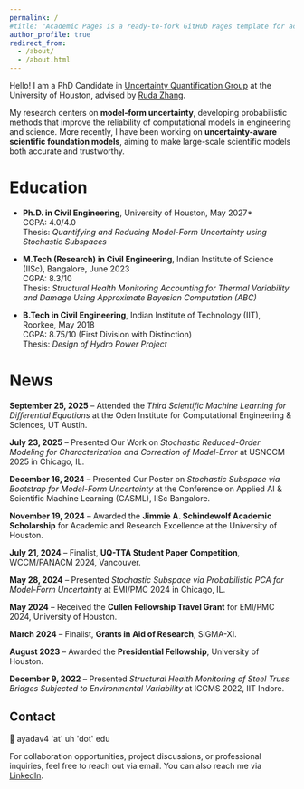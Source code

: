 ```yaml
---
permalink: /
#title: "Academic Pages is a ready-to-fork GitHub Pages template for academic personal websites"
author_profile: true
redirect_from: 
  - /about/
  - /about.html
---
```


Hello! I am a PhD Candidate in [Uncertainty Quantification Group](https://uq.uh.edu/) at the University of Houston, advised by [Ruda Zhang](https://www.cive.uh.edu/faculty/zhang-ruda). 

My research centers on **model-form uncertainty**, developing probabilistic methods that improve the reliability of computational models in engineering and science. More recently, I have been working on **uncertainty-aware scientific foundation models**, aiming to make large-scale scientific models both accurate and trustworthy.  

Education
===========

- **Ph.D. in Civil Engineering**, University of Houston, May 2027*  
  CGPA: 4.0/4.0  
  Thesis: *Quantifying and Reducing Model-Form Uncertainty using Stochastic Subspaces*  

- **M.Tech (Research) in Civil Engineering**, Indian Institute of Science (IISc), Bangalore, June 2023  
  CGPA: 8.3/10  
  Thesis: *Structural Health Monitoring Accounting for Thermal Variability and Damage Using Approximate Bayesian Computation (ABC)*  

- **B.Tech in Civil Engineering**, Indian Institute of Technology (IIT), Roorkee, May 2018  
  CGPA: 8.75/10 (First Division with Distinction)  
  Thesis: *Design of Hydro Power Project*  


News
======
**September 25, 2025** – Attended the *Third Scientific Machine Learning for Differential Equations* at the Oden Institute for Computational Engineering & Sciences, UT Austin.  

**July 23, 2025** – Presented Our Work on *Stochastic Reduced-Order Modeling for Characterization and Correction of Model-Error* at USNCCM 2025 in Chicago, IL.  

**December 16, 2024** – Presented Our Poster on *Stochastic Subspace via Bootstrap for Model-Form Uncertainty* at the Conference on Applied AI & Scientific Machine Learning (CASML), IISc Bangalore.  

**November 19, 2024** – Awarded the **Jimmie A. Schindewolf Academic Scholarship** for Academic and Research Excellence at the University of Houston.  

**July 21, 2024** – Finalist, **UQ-TTA Student Paper Competition**, WCCM/PANACM 2024, Vancouver.  

**May 28, 2024** – Presented *Stochastic Subspace via Probabilistic PCA for Model-Form Uncertainty* at EMI/PMC 2024 in Chicago, IL.  

**May 2024** – Received the **Cullen Fellowship Travel Grant** for EMI/PMC 2024, University of Houston.  

**March 2024** – Finalist, **Grants in Aid of Research**, SIGMA-XI.  

**August 2023** – Awarded the **Presidential Fellowship**, University of Houston.  

**December 9, 2022** – Presented *Structural Health Monitoring of Steel Truss Bridges Subjected to Environmental Variability* at ICCMS 2022, IIT Indore.  

Contact
---------
:email: ayadav4 'at' uh 'dot' edu

For collaboration opportunities, project discussions, or professional inquiries, feel free to reach out via email. 
You can also reach me via [LinkedIn](https://www.linkedin.com/in/akash-yadav-018535112/).
